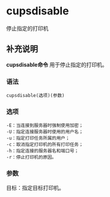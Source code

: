 # cupsdisable

停止指定的打印机

## 补充说明

**cupsdisable命令** 用于停止指定的打印机。

### 语法

```text
cupsdisable(选项)(参数)
```

### 选项

```text
-E：当连接到服务器时强制使用加密；
-U：指定连接服务器时使用的用户名；
-u：指定打印任务所属的用户；
-c：取消指定打印机的所有打印任务；
-h：指定连接的服务器名和端口号；
-r：停止打印机的原因。
```

### 参数

目标：指定目标打印机。

